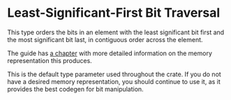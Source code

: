 # Least-Significant-First Bit Traversal

This type orders the bits in an element with the least significant bit first and
the most significant bit last, in contiguous order across the element.

The guide has [a chapter][0] with more detailed information on the memory
representation this produces.

This is the default type parameter used throughout the crate. If you do not have
a desired memory representation, you should continue to use it, as it provides
the best codegen for bit manipulation.

[0]: https://bitvecto-rs.github.com/bitvec/bit-ordering
